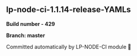 ## lp-node-ci-1.1.14-release-YAMLs

**Build number - 429**

**Branch: master**

 Committed automatically by LP-NODE-CI module :rocket: